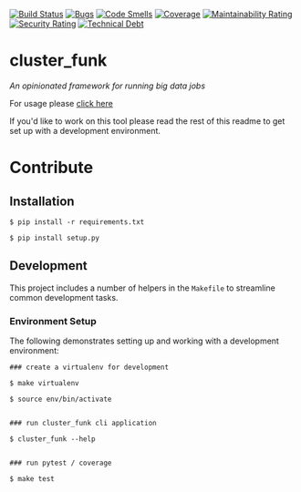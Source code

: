 [![Build Status](https://travis-ci.org/johnnyiller/cluster_funk.svg?branch=master)](https://travis-ci.org/johnnyiller/cluster_funk)
[![Bugs](https://sonarcloud.io/api/project_badges/measure?project=johnnyiller_cluster_funk&metric=bugs)](https://sonarcloud.io/dashboard?id=johnnyiller_cluster_funk)
[![Code Smells](https://sonarcloud.io/api/project_badges/measure?project=johnnyiller_cluster_funk&metric=code_smells)](https://sonarcloud.io/dashboard?id=johnnyiller_cluster_funk)
[![Coverage](https://sonarcloud.io/api/project_badges/measure?project=johnnyiller_cluster_funk&metric=coverage)](https://sonarcloud.io/dashboard?id=johnnyiller_cluster_funk)
[![Maintainability Rating](https://sonarcloud.io/api/project_badges/measure?project=johnnyiller_cluster_funk&metric=sqale_rating)](https://sonarcloud.io/dashboard?id=johnnyiller_cluster_funk)
[![Security Rating](https://sonarcloud.io/api/project_badges/measure?project=johnnyiller_cluster_funk&metric=security_rating)](https://sonarcloud.io/dashboard?id=johnnyiller_cluster_funk)
[![Technical Debt](https://sonarcloud.io/api/project_badges/measure?project=johnnyiller_cluster_funk&metric=sqale_index)](https://sonarcloud.io/dashboard?id=johnnyiller_cluster_funk)

# cluster_funk
*An opinionated framework for running big data jobs*

For usage please [click here](http://www.jefferydurand.com/cluster_funk)

If you'd like to work on this tool please read the rest of this readme to get set up with a development environment.

# Contribute

## Installation


```
$ pip install -r requirements.txt

$ pip install setup.py
```

## Development

This project includes a number of helpers in the `Makefile` to streamline common development tasks.

### Environment Setup

The following demonstrates setting up and working with a development environment:

```
### create a virtualenv for development

$ make virtualenv

$ source env/bin/activate


### run cluster_funk cli application

$ cluster_funk --help


### run pytest / coverage

$ make test
```

